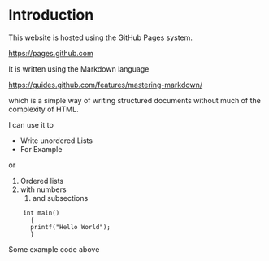 # Introduction

This website is hosted using the GitHub Pages system.

https://pages.github.com

It is written using the Markdown language

https://guides.github.com/features/mastering-markdown/

which is a simple way of writing structured documents without much of the complexity of HTML.

I can use it to

* Write unordered Lists
* For Example

or 

1.  Ordered lists
1.  with numbers
    1.  and subsections



```
    int main() 
      {
      printf("Hello World");
      }
```

Some example code above
